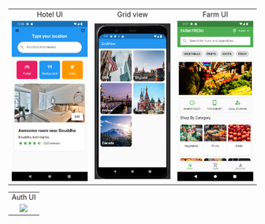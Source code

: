 <table>
  <tr>
    <td align="center">Hotel UI</td>
    <td align="center">Grid view</td>
    <td align="center">Farm UI</td>
  </tr>
  </tr>
  <tr>
    <td align="center"><img src="screenshots/img_3.png" width=200></td>
    <td align="center"><img src="screenshots/img_1.png" width=200></td>
    <td align="center"><img src="screenshots/img_2.png" width=200></td>
  </tr>
</table>
 <table>
  <tr>
    <td align="center">Auth UI</td>
  </tr>
  </tr>
  <tr>
    <td align="center"><img src="screenshots/untitled.gif" width=200></td>
  </tr>
</table>
